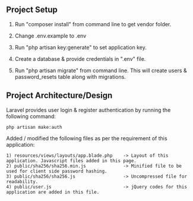 Project Setup
-------------

1) Run "composer install" from command line to get vendor folder.

2) Change .env.example to .env

3) Run "php artisan key:generate" to set application key.

4) Create a database & provide credentials in ".env" file.

5) Run "php artisan migrate" from command line.
    This will create users & password_resets table along with migrations.


Project Architecture/Design
---------------------------

Laravel provides user login & register authentication by running the following command:

	php artisan make:auth

Added / modified the following files as per the requirement of this application:

	1) resources/views/layouts/app.blade.php 	-> Layout of this application. Javascript files added in this page.
	2) public/sha256/sha256.min.js 				-> Minified file to be used for client side password hashing.
	3) public/sha256/sha256.js 					-> Uncompressed file for readability.
	4) public/user.js 							-> jQuery codes for this application are added in this file.
